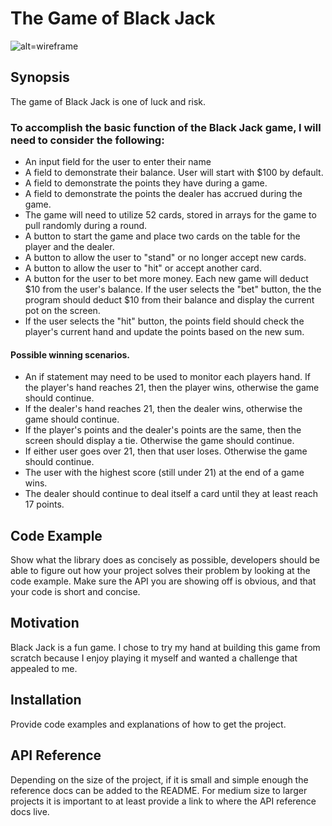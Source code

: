 # The Game of Black Jack

![alt=wireframe](https://github.com/taniaallen/BlackJackGame/blob/master/blackjack_wireframe.jpg)

## Synopsis

The game of Black Jack is one of luck and risk. 

### To accomplish the basic function of the Black Jack game, I will need to consider the following:

- An input field for the user to enter their name
- A field to demonstrate their balance. User will start with $100 by default.
- A field to demonstrate the points they have during a game.
- A field to demonstrate the points the dealer has accrued during the game.
- The game will need to utilize 52 cards, stored in arrays for the game to pull randomly during a round.
- A button to start the game and place two cards on the table for the player and the dealer.
- A button to allow the user to "stand" or no longer accept new cards.
- A button to allow the user to "hit" or accept another card.
- A button for the user to bet more money. Each new game will deduct $10 from the user's balance. If the user selects the   "bet" button, the the program should deduct $10 from their balance and display the current pot on the screen.
- If the user selects the "hit" button, the points field should check the player's current hand and update the points based on the new sum.

#### Possible winning scenarios.

- An if statement may need to be used to monitor each players hand. If the player's hand reaches 21, then the player wins,   otherwise the game should continue.
- If the dealer's hand reaches 21, then the dealer wins, otherwise the game should continue.
- If the player's points and the dealer's points are the same, then the screen should display a tie. Otherwise the game      should continue.
- If either user goes over 21, then that user loses. Otherwise the game should continue.
- The user with the highest score (still under 21) at the end of a game wins.
- The dealer should continue to deal itself a card until they at least reach 17 points.

## Code Example

Show what the library does as concisely as possible, developers should be able to figure out how your project solves their problem by looking at the code example. Make sure the API you are showing off is obvious, and that your code is short and concise.

## Motivation

Black Jack is a fun game. I chose to try my hand at building this game from scratch because I enjoy playing it myself and wanted a challenge that appealed to me.

## Installation

Provide code examples and explanations of how to get the project.

## API Reference

Depending on the size of the project, if it is small and simple enough the reference docs can be added to the README. For medium size to larger projects it is important to at least provide a link to where the API reference docs live.
